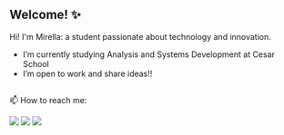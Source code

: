 ## Welcome! ✨

Hi! I'm Mirella: a student passionate about technology and innovation.

- I’m currently studying Analysis and Systems Development at Cesar School
- I’m open to work and share ideas!!

##
📫 How to reach me:
 
<div> 
    <a href = "mailto:mirellaebs@gmail.com"><img src="https://img.shields.io/badge/-Gmail-%23333?style=for-the-badge&logo=gmail&logoColor=white" target="_blank"></a>
  <a href="https://instagram.com/mirellaebs" target="_blank"><img src="https://img.shields.io/badge/-Instagram-%23E4405F?style=for-the-badge&logo=instagram&logoColor=white" target="_blank"></a>
  <a href="https://www.linkedin.com/in/mirellaebs/" target="_blank"><img src="https://img.shields.io/badge/-LinkedIn-%230077B5?style=for-the-badge&logo=linkedin&logoColor=white" target="_blank"></a> 
  </div>
